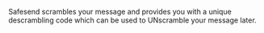 Safesend scrambles your message and provides you with a unique descrambling code which can be used to UNscramble your message later.